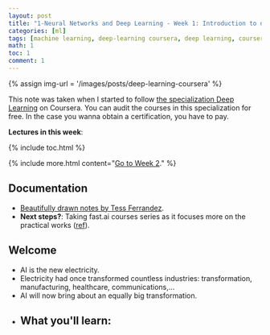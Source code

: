 ```yaml
---
layout: post
title: "1-Neural Networks and Deep Learning - Week 1: Introduction to deep learning"
categories: [ml]
tags: [machine learning, deep-learning coursera, deep learning, coursera]
math: 1
toc: 1
comment: 1
---
```


{% assign img-url = '/images/posts/deep-learning-coursera' %}

This note was taken when I started to follow [the specialization Deep Learning](https://www.coursera.org/specializations/deep-learning) on Coursera. You can audit the courses in this specialization for free. In the case you wanna obtain a certification, you have to pay.

**Lectures in this week**: 

{% include toc.html %}

{% include more.html content="[Go to Week 2](/deep-learning-coursera-1-2)." %}

## Documentation

- [Beautifully drawn notes by Tess Ferrandez]({{site.url}}{{site.baseurl}}/files/DL-coursera/picture-note-dl-coursera-tess.pdf "Drawn notes by Tess").
- **Next steps?**: Taking fast.ai courses series as it focuses more on the practical works ([ref](https://github.com/mbadry1/DeepLearning.ai-Summary)).  

## Welcome

- AI is the new electricity.
- Electricity had once transformed countless industries: transformation, manufacturing, healthcare, communications,...
- AI will now bring about an equally big transformation.
- **What you'll learn**:
  - 


